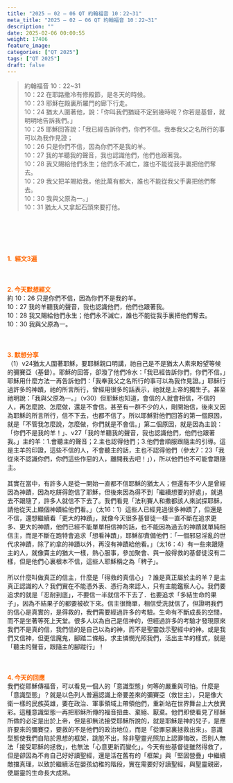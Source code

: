 ```yaml
---
title: "2025 – 02 – 06 QT 約翰福音 10：22~31"
meta_title: "2025 – 02 – 06 QT 約翰福音 10：22~31"
description: ""
date: 2025-02-06 00:00:55
weight: 17406
feature_image: 
categories: ["QT 2025"]
tags: ["QT 2025"]
draft: false
---
```


<blockquote>約翰福音 10：22~31<br />
10：22 在耶路撒冷有修殿節，是冬天的時候。<br />
10：23 耶穌在殿裏所羅門的廊下行走。<br />
10：24 猶太人圍著他，說：「你叫我們猶疑不定到幾時呢？你若是基督，就明明地告訴我們。」<br />
10：25 耶穌回答說：「我已經告訴你們，你們不信。我奉我父之名所行的事可以為我作見證；<br />
10：26 只是你們不信，因為你們不是我的羊。<br />
10：27 我的羊聽我的聲音，我也認識他們，他們也跟著我。<br />
10：28 我又賜給他們永生；他們永不滅亡，誰也不能從我手裏把他們奪去。<br />
10：29 我父把羊賜給我，他比萬有都大，誰也不能從我父手裏把他們奪去。<br />
10：30 我與父原為一。」<br />
10：31 猶太人又拿起石頭來要打他。</blockquote><br />
&nbsp;<br />
<br />
&nbsp;<br />
<br />
<span style="color: #ff6600;" data-darkreader-inline-color=""><strong>1.  經文3遍</strong></span><br />
<br />
&nbsp;<br />
<br />
<span style="color: #ff6600;" data-darkreader-inline-color=""><strong>2. 今天默想經文<br />
</strong></span>約 10：26 只是你們不信，因為你們不是我的羊。<br />
10：27 我的羊聽我的聲音，我也認識他們，他們也跟著我。<br />
10：28 我又賜給他們永生；他們永不滅亡，誰也不能從我手裏把他們奪去。<br />
10：30 我與父原為一。<br />
<br />
&nbsp;<br />
<br />
<strong><span style="color: #ff6600;" data-darkreader-inline-color="">3. 默想分享<br />
</span></strong>（1）v24猶太人圍著耶穌，要耶穌親口明講，祂自己是不是猶太人素來盼望等候的彌賽亞（基督）。耶穌的回答，卻潑了他們冷水：「我已經告訴你們，你們不信。」耶穌用什麼方法一再告訴他們：「我奉我父之名所行的事可以為我作見證。」耶穌行過許多的神蹟，祂的所言所行，曾經用很多的話表示，祂就是上帝的獨生子。甚至祂明說：「我與父原為一。」（v30）但耶穌也知道，會信的人就會相信，不信的人，再怎麼說、怎麼做，還是不會信。甚至有一群不少的人，剛開始信，後來又因為耶穌的所言所行，信不下去，也都不信了。所以耶穌對他們回答的第一個原因，就是「不管我怎麼說，怎麼做，你們就是不會信。」第二個原因，就是因為主說：「你們不是我的羊！」、v27「我的羊聽我的聲音，我也認識他們，他們也跟著我。」主的羊：1.會聽主的聲音；2.主也認得他們；3.他們會順服跟隨主的引導。這是主羊的印證，這些不信的人，不會聽主的話，主也不認得他們（參太7：23「我從來不認識你們，你們這些作惡的人，離開我去吧！」），所以他們也不可能會跟隨主。<br />
<br />
其實在當中，有許多人是從一開始一直都不信耶穌的猶太人；但還有不少人是曾經因為神蹟，因為吃餅得飽信了耶穌，但後來因為得不到「繼續想要的好處」，就退去不跟隨了，許多人就信不下去了。我們看見「法利賽人和撒都該人來試探耶穌，請他從天上顯個神蹟給他們看。」（太16：1）這些人已經見過很多神蹟了，但還是不信，還想繼續看「更大的神蹟」，就像今天很多基督徒一樣一直不斷在追求更多、更大的神蹟，他們已經不能單單相信神的話，也不能因為過去的神蹟就單純相信主，而是不斷在跑特會追求「想看神蹟」，耶穌卻責備他們：「一個邪惡淫亂的世代求神蹟，除了約拿的神蹟以外，再沒有神蹟給他看。」（太16：4）有一些來跟隨主的人，就像賣主的猶大一樣，熱心服事，參加聚會、與一般得救的基督徒沒有二樣，但是他們心裏根本不信，這些人耶穌稱之為「稗子」。<br />
<br />
所以什麼叫做真正的信主，什麼是「得救的真信心」？誰是真正屬於主的羊？是主真正認識的人？我們實在不能憑外表、憑行為來認人，只有主能鑑察人心。我們要追求的就是「忍耐到底」，不要信一半就信不下去了．也要追求「多結生命的果子」，因為不結果子的都要被砍下來。信主很簡單，相信受洗就信了，但證明我們的信心是真實的，是得救的，我們需要經過許多的考驗。生命有不斷成長的空間，而不是坐著等死上天堂。很多人以為自己是信神的，但經過許多的考驗才發現原來我們不是真的信，我們信的是自己以為的神，而不是聖靈啟示聖經中的神。或是我們又信神，但更信魔鬼，腳踏二條船。求主憐憫光照我們，活出主羊的樣式，就是「聽主的聲音，跟隨主的腳蹤行」！<br />
<br />
&nbsp;<br />
<br />
<strong style="font-size: inherit;"><span style="color: #ff6600;" data-darkreader-inline-color="">4. 今天的回應<br />
</span></strong>我們從耶穌傳福音，可以看見一個人的「意識型態」何等的嚴重與可怕。什麼是「意識型態」？就是以色列人普遍認識上帝要差來的彌賽亞（救世主），只是像大衛一樣的民族英雄，要在政治、軍事領域上帶領他們，重新站在世界舞台上大放異彩。這種意識型態一再把耶穌所傳的福音扭曲、棄絕、厭棄。他們即使看見了耶穌所做的必定是出於上帝，但是卻無法接受耶穌所說的，就是耶穌是神的兒子，是應許要來的彌賽亞，要救的不是他們的政治地位，而是「從罪惡裏拯救出來」。意識型態使我們自陷於思想的框架，跳脫不出，除非聖靈光照加上認罪悔改，否則人無法「接受耶穌的拯救」，也無法「心意更新而變化」。今天有些基督徒雖然得救了，但是卻因為不肯自己好好讀聖經，還是活在舊有的「框架」與「堅固營疊」中繼續敵擋真理，以致於繼續活在嬰孩幼稚的階段，實在需要好好讀聖經，與聖靈親密，使屬靈的生命長大成熟。<br />
<br />
&nbsp;
        